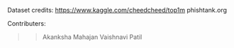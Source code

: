 Dataset credits:
https://www.kaggle.com/cheedcheed/top1m
phishtank.org

Contributers:
>>Akanksha Mahajan 
>>Vaishnavi Patil
